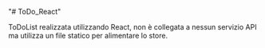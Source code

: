 "# ToDo_React" 

ToDoList realizzata utilizzando React, non è collegata a nessun servizio API ma utilizza un file statico per alimentare lo store.
